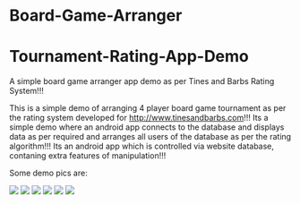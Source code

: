 # Board-Game-Arranger
# Tournament-Rating-App-Demo
A simple board game arranger app demo as per Tines and Barbs Rating System!!!

This is a simple demo of arranging 4 player board game tournament as per the rating system developed for http://www.tinesandbarbs.com!!!
Its a simple demo where an android app connects to the database and displays data as per required and arranges all users of the database as per the rating algorithm!!! Its an android app which is controlled via website database, contaning extra features of manipulation!!!

Some demo pics are:

<img src="https://github.com/BeepLoveKarki/board-game-arranger/blob/master/pics/p1.png"/>
<img src="https://github.com/BeepLoveKarki/board-game-arranger/blob/master/pics/p2.png"/>
<img src="https://github.com/BeepLoveKarki/board-game-arranger/blob/master/pics/p3.png"/>
<img src="https://github.com/BeepLoveKarki/board-game-arranger/blob/master/pics/p4.png"/>
<img src="https://github.com/BeepLoveKarki/board-game-arranger/blob/master/pics/p5.png"/>
<img src="https://github.com/BeepLoveKarki/board-game-arranger/blob/master/pics/p6.png"/>

